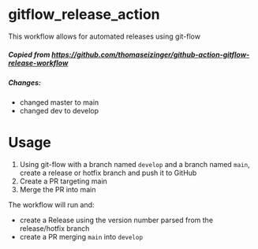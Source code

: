 # gitflow_release_action
This workflow allows for automated releases using git-flow

##### Copied from https://github.com/thomaseizinger/github-action-gitflow-release-workflow
##### Changes:
- changed master to main
- changed dev to develop

# Usage

1. Using git-flow with a branch named `develop` and a branch named `main`, create a release or hotfix branch and push it to GitHub
2. Create a PR targeting main
3. Merge the PR into main

The workflow will run and:

- create a Release using the version number parsed from the release/hotfix branch
- create a PR merging `main` into `develop`
